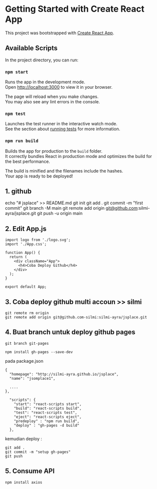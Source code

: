 # Getting Started with Create React App

This project was bootstrapped with [Create React App](https://github.com/facebook/create-react-app).

## Available Scripts

In the project directory, you can run:

### `npm start`

Runs the app in the development mode.\
Open [http://localhost:3000](http://localhost:3000) to view it in your browser.

The page will reload when you make changes.\
You may also see any lint errors in the console.

### `npm test`

Launches the test runner in the interactive watch mode.\
See the section about [running tests](https://facebook.github.io/create-react-app/docs/running-tests) for more information.

### `npm run build`

Builds the app for production to the `build` folder.\
It correctly bundles React in production mode and optimizes the build for the best performance.

The build is minified and the filenames include the hashes.\
Your app is ready to be deployed!

## 1. github

echo "# jsplace" >> README.md
git init
git add .
git commit -m "first commit"
git branch -M main
git remote add origin git@github.com:silmi-ayra/jsplace.git
git push -u origin main

## 2. Edit App.js

```
import logo from './logo.svg';
import './App.css';

function App() {
  return (
    <div className="App">
      <h4>Coba Deploy Github</h4>
    </div>
  );
}

export default App;

```

## 3. Coba deploy github multi accoun >> silmi

```
git remote rm origin
git remote add origin git@github.com-silmi:silmi-ayra/jsplace.git
```

## 4. Buat branch untuk deploy github pages

`git branch git-pages`

`npm install gh-pages --save-dev`

pada package.json

```
{
  "homepage": "http://silmi-ayra.github.io/jsplace",
  "name": "jsomplace1",

  ....
},

  "scripts": {
    "start": "react-scripts start",
    "build": "react-scripts build",
    "test": "react-scripts test",
    "eject": "react-scripts eject",
    "predeploy" : "npm run build",
    "deploy" : "gh-pages -d build"
  },
```

kemudian deploy :

```
git add .
git commit -m "setup gh-pages"
git push
```

## 5. Consume API

`npm install axios`
